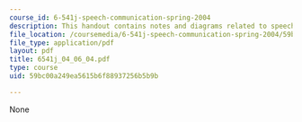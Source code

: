 ```yaml
---
course_id: 6-541j-speech-communication-spring-2004
description: This handout contains notes and diagrams related to speech planning.
file_location: /coursemedia/6-541j-speech-communication-spring-2004/59bc00a249ea5615b6f88937256b5b9b_6541j_04_06_04.pdf
file_type: application/pdf
layout: pdf
title: 6541j_04_06_04.pdf
type: course
uid: 59bc00a249ea5615b6f88937256b5b9b

---
```

None